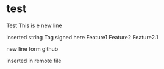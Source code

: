 # test

Test
This is e new line

inserted string
Tag signed here
Feature1
Feature2
Feature2.1

new line form github

inserted in remote file
